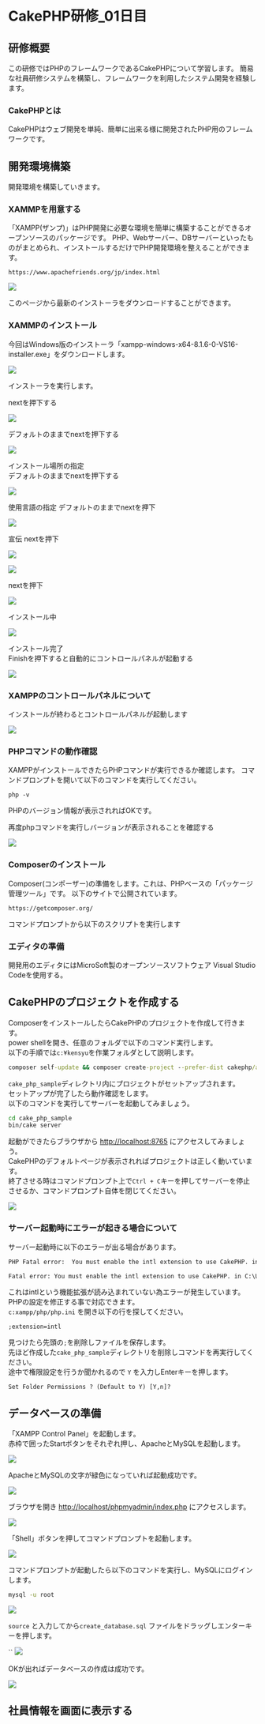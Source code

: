 # CakePHP研修_01日目

## 研修概要

この研修ではPHPのフレームワークであるCakePHPについて学習します。
簡易な社員研修システムを構築し、フレームワークを利用したシステム開発を経験します。

### CakePHPとは

<!-- TODO 詳細は後で記載 -->
CakePHPはウェブ開発を単純、簡単に出来る様に開発されたPHP用のフレームワークです。

## 開発環境構築

開発環境を構築していきます。
<!-- TODO 以下の環境を構築予定 -->
<!--  -->
<!-- - httpサーバー:Apache -->
<!-- - PHP:8.1 -->
<!-- - MySQL:5.6以上 -->
<!-- - CakePHP:4.4.3 -->

### XAMMPを用意する

「XAMPP(ザンプ)」はPHP開発に必要な環境を簡単に構築することができるオープンソースのパッケージです。
PHP、Webサーバー、DBサーバーといったものがまとめられ、インストールするだけでPHP開発環境を整えることができます。

``` url
https://www.apachefriends.org/jp/index.html
```

![](./img/CakePHP研修_01日目_XAMPP_download_1.png)

このページから最新のインストーラをダウンロードすることができます。


### XAMMPのインストール

今回はWindows版のインストーラ「xampp-windows-x64-8.1.6-0-VS16-installer.exe」をダウンロードします。  

![](./img/CakePHP研修_01日目_XAMPP_download_2.png)

インストーラを実行します。

nextを押下する  

![](./img/CakePHP研修_01日目_XAMPP_install_1.png)

デフォルトのままでnextを押下する  

![](./img/CakePHP研修_01日目_XAMPP_install_2.png)

インストール場所の指定  
デフォルトのままでnextを押下する  

![](./img/CakePHP研修_01日目_XAMPP_install_3.png)

使用言語の指定
デフォルトのままでnextを押下

![](./img/CakePHP研修_01日目_XAMPP_install_4.png)

宣伝
nextを押下

![](./img/CakePHP研修_01日目_XAMPP_install_5.png)

![](./img/CakePHP研修_01日目_XAMPP_install_6.png)

nextを押下

![](./img/CakePHP研修_01日目_XAMPP_install_7.png)

インストール中

![](./img/CakePHP研修_01日目_XAMPP_install_8.png)

インストール完了  
Finishを押下すると自動的にコントロールパネルが起動する

![](./img/CakePHP研修_01日目_XAMPP_install_9.png)

### XAMPPのコントロールパネルについて

インストールが終わるとコントロールパネルが起動します

![](./img/CakePHP研修_01日目_XAMPP_install_10.png)

<!-- TODO XAMPPコントロールパネルについて軽く説明を入れる -->

### PHPコマンドの動作確認

XAMPPがインストールできたらPHPコマンドが実行できるか確認します。
コマンドプロンプトを開いて以下のコマンドを実行してください。

```
php -v
```

PHPのバージョン情報が表示されればOKです。

再度phpコマンドを実行しバージョンが表示されることを確認する

![](./img/CakePHP研修_01日目_php-version.png)

### Composerのインストール

<!-- TODO Composerについてもう少し詳しく書く -->
Composer(コンポーザー)の準備をします。これは、PHPベースの「パッケージ管理ツール」です。
以下のサイトで公開されています。

```
https://getcomposer.org/
```

<!-- TODO Downloadページに従ってインストールする手順を記載する -->
コマンドプロンプトから以下のスクリプトを実行します

### エディタの準備

開発用のエディタにはMicroSoft製のオープンソースソフトウェア Visual Studio Codeを使用する。

<!-- TODO PHP開発に必要な拡張機能について記載する -->

## CakePHPのプロジェクトを作成する

ComposerをインストールしたらCakePHPのプロジェクトを作成して行きます。  
power shellを開き、任意のフォルダで以下のコマンド実行します。  
以下の手順では`c:¥kensyu`を作業フォルダとして説明します。  

``` cmd
composer self-update && composer create-project --prefer-dist cakephp/app:"4.*" cake_php_sample
```

`cake_php_sample`ディレクトリ内にプロジェクトがセットアップされます。  
セットアップが完了したら動作確認をします。  
以下のコマンドを実行してサーバーを起動してみましょう。  

``` cmd
cd cake_php_sample
bin/cake server
```

起動ができたらブラウザから <http://localhost:8765> にアクセスしてみましょう。  
CakePHPのデフォルトページが表示されればプロジェクトは正しく動いています。  
終了させる時はコマンドプロンプト上で`Ctrl + C`キーを押してサーバーを停止させるか、コマンドプロンプト自体を閉じてください。  

![](./img/CakePHP研修_01日目_show_welcampage.png)

### サーバー起動時にエラーが起きる場合について

サーバー起動時に以下のエラーが出る場合があります。

``` cmd
PHP Fatal error:  You must enable the intl extension to use CakePHP. in C:\Users\WDAGUtilityAccount\Desktop\test\cms\config\requirements.php on line 31

Fatal error: You must enable the intl extension to use CakePHP. in C:\Users\WDAGUtilityAccount\Desktop\test\cms\config\requirements.php on line 31
```

これはintlという機能拡張が読み込まれていない為エラーが発生しています。  
PHPの設定を修正する事で対応できます。  
`c:xampp/php/php.ini` を開き以下の行を探してください。  

``` text
;extension=intl
```

見つけたら先頭の`;`を削除しファイルを保存します。  
先ほど作成した`cake_php_sample`ディレクトリを削除しコマンドを再実行してください。  
途中で権限設定を行うか聞かれるので `Y` を入力しEnterキーを押します。  

```
Set Folder Permissions ? (Default to Y) [Y,n]?
```

## データベースの準備

「XAMPP Control Panel」を起動します。  
赤枠で囲ったStartボタンをそれぞれ押し、ApacheとMySQLを起動します。  

![](./img/CakePHP研修_01日目_データベース準備1.png)

ApacheとMySQLの文字が緑色になっていれば起動成功です。  

![](./img/CakePHP研修_01日目_データベース準備2.png)

ブラウザを開き <http://localhost/phpmyadmin/index.php> にアクセスします。  

![](./img/CakePHP研修_01日目_データベース準備3.png)

「Shell」ボタンを押してコマンドプロンプトを起動します。  

![](./img/CakePHP研修_01日目_データベース準備4.png)

コマンドプロンプトが起動したら以下のコマンドを実行し、MySQLにログインします。  

```cmd
mysql -u root
```

![](./img/CakePHP研修_01日目_データベース準備5.png)

`source` と入力してから`create_database.sql` ファイルをドラッグしエンターキーを押します。  

``
![](./img/CakePHP研修_01日目_データベース準備6.png)

OKが出ればデータベースの作成は成功です。  

<!-- TODO 出力結果が文字化けしてるので設定変更して画像差し替える -->
![](./img/CakePHP研修_01日目_データベース準備7.png)

## 社員情報を画面に表示する
